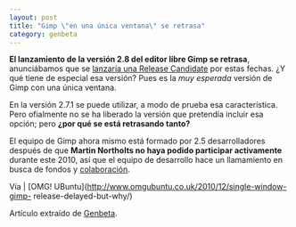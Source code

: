 ```yaml
---
layout: post
title: "Gimp \"en una única ventana\" se retrasa"
category: genbeta
---
```




**El lanzamiento de la versión 2.8 del editor libre Gimp se retrasa**, anunciábamos que se [lanzaría una Release Candidate](http://www.genbeta.com/imagen-digital/gimp-28-avanza-ya-podemos-probar-sus-novedades) por estas fechas. ¿Y qué tiene de especial esa versión? Pues es la _muy esperada_ versión de Gimp con una única ventana.

En la versión 2.7.1 se puede utilizar, a modo de prueba esa característica.
Pero ofialmente no se ha liberado la versión que pretendía incluir esa opción;
pero **¿por qué se está retrasando tanto?**

El equipo de Gimp ahora mismo está formado por 2.5 desarrolladores después de
que **Martin Northolts no haya podido participar activamente** durante este
2010, así que el equipo de desarrollo hace un llamamiento en busca de fondos y
[colaboración](http://developer.gimp.org/).

Vía | [OMG! UBuntu](http://www.omgubuntu.co.uk/2010/12/single-window-gimp-
release-delayed-but-why/)

Artículo extraído de [Genbeta](http://www.genbeta.com).
